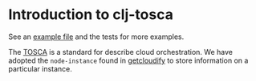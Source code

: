 # Introduction to clj-tosca

See an [example file](../example.clj) and the tests for more examples. 

The [TOSCA](http://docs.oasis-open.org/tosca/TOSCA-Simple-Profile-YAML/v1.0/csd02/TOSCA-Simple-Profile-YAML-v1.0-csd02.html) is a standard for describe cloud orchestration. We have adopted the `node-instance` found in [getcloudify](http://www.getcloudify.com) to store information on a particular instance.
